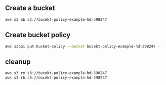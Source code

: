 ## Create a bucket
```sh
aws s3 mb s3://bucekt-policy-example-hd-398247
```
## Create bucket policy
```sh
aws s3api put-bucket-policy --bucket bucekt-policy-example-hd-398247 --policy file://policy.json
```
## cleanup
```sh
aws s3 rm s3://bucekt-policy-example-hd-398247
aws s3 rb s3://bucekt-policy-example-hd-398247
```